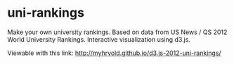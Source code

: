uni-rankings
============

Make your own university rankings. Based on data from US News / QS 2012 World University Rankings. Interactive visualization using d3.js.

Viewable with this link: http://myhrvold.github.io/d3.js-2012-uni-rankings/
